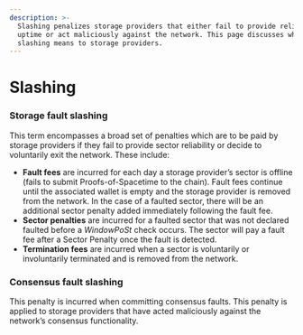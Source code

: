 ```yaml
---
description: >-
  Slashing penalizes storage providers that either fail to provide reliable
  uptime or act maliciously against the network. This page discusses what
  slashing means to storage providers.
---
```


# Slashing

### Storage fault slashing

This term encompasses a broad set of penalties which are to be paid by storage providers if they fail to provide sector reliability or decide to voluntarily exit the network. These include:

* **Fault fees** are incurred for each day a storage provider’s sector is offline (fails to submit Proofs-of-Spacetime to the chain). Fault fees continue until the associated wallet is empty and the storage provider is removed from the network. In the case of a faulted sector, there will be an additional sector penalty added immediately following the fault fee.
* **Sector penalties** are incurred for a faulted sector that was not declared faulted before a _WindowPoSt_ check occurs. The sector will pay a fault fee after a Sector Penalty once the fault is detected.
* **Termination fees** are incurred when a sector is voluntarily or involuntarily terminated and is removed from the network.

### Consensus fault slashing

This penalty is incurred when committing consensus faults. This penalty is applied to storage providers that have acted maliciously against the network’s consensus functionality.
